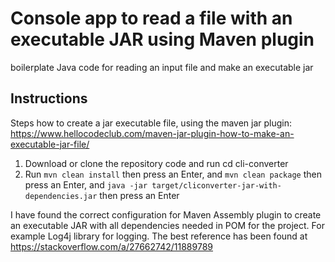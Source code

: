 # Console app to read a file with an executable JAR using Maven plugin
boilerplate Java code for reading an input file and make an executable jar

## Instructions
Steps how to create a jar executable file, using the maven jar plugin:
https://www.hellocodeclub.com/maven-jar-plugin-how-to-make-an-executable-jar-file/

1. Download or clone the repository code and run 
   cd cli-converter 
2. Run
   `mvn clean install` then press an Enter, and
   `mvn clean package` then press an Enter, and
   `java -jar target/cliconverter-jar-with-dependencies.jar` then press an Enter

I have found the correct configuration for Maven Assembly plugin to create an executable JAR with all dependencies needed in POM for the project.
For example Log4j library for logging.
The best reference has been found at https://stackoverflow.com/a/27662742/11889789